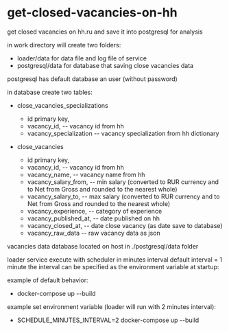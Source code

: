 # get-closed-vacancies-on-hh
get closed vacancies on hh.ru and save it into postgresql for analysis

in work directory will create two folders:
- loader/data  for data file and log file of service
- postgresql/data for database that saving close vacancies data

postgresql has default database an user (without password)

in database create two tables:

- close_vacancies_specializations
    - id primary key,
    - vacancy_id, -- vacancy id from hh
    - vacancy_specialization -- vacancy specialization from hh dictionary

- close_vacancies
    - id primary key,
    - vacancy_id, -- vacancy id from hh
    - vacancy_name, -- vacancy name from hh
    - vacancy_salary_from, -- min salary (converted to RUR currency and to Net from Gross and rounded to the nearest whole)
    - vacancy_salary_to, -- max salary (converted to RUR currency and to Net from Gross and rounded to the nearest whole)
    - vacancy_experience, -- category of experience
    - vacancy_published_at, -- date published on hh
    - vacancy_closed_at, -- date close vacancy (as date save to database)
    - vacancy_raw_data -- raw vacancy data as json

vacancies data database located on host in ./postgresql/data folder

loader service execute with scheduler in minutes interval
default interval = 1 minute
the interval can be specified as the environment variable at startup:

example of default behavior:
- docker-compose up --build

example set environment variable (loader will run with 2 minutes interval):
- SCHEDULE_MINUTES_INTERVAL=2 docker-compose up --build
